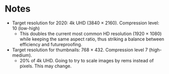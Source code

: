 Notes
=====
* Target resolution for 2020: 4k UHD (3840 × 2160). Compression level: 10 (low-high)
  * This doubles the current most common HD resolution (1920 × 1080) while keeping the same aspect ratio, thus striking a balance between efficiency and futureproofing.
* Target resolution for thumbnails: 768 × 432. Compression level 7 (high-medium).
  * 20% of 4k UHD. Going to try to scale images by rems instead of pixels. This may change.